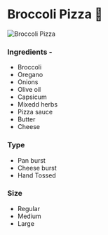 # Broccoli Pizza :pizza:

![Broccoli Pizza](https://i.imgur.com/3Z5Rmtd.jpg)

### Ingredients - 

- Broccoli
- Oregano
- Onions
- Olive oil
- Capsicum
- Mixedd herbs
- Pizza sauce
- Butter
- Cheese 

### Type
- Pan burst
- Cheese burst
- Hand Tossed

### Size
- Regular
- Medium
- Large


